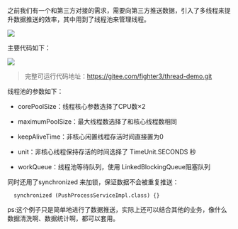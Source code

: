 之前我们有一个和第三方对接的需求，需要向第三方推送数据，引入了多线程来提升数据推送的效率，其中用到了线程池来管理线程。

![](https://cdn.jsdelivr.net/gh/itwanger/toBeBetterJavaer/images/thread/sanfene/thread-pool-yingyong-1.png)


主要代码如下：

![](https://cdn.jsdelivr.net/gh/itwanger/toBeBetterJavaer/images/thread/sanfene/thread-pool-yingyong-2.png)


>完整可运行代码地址：https://gitee.com/fighter3/thread-demo.git

线程池的参数如下：

*   corePoolSize：线程核心参数选择了CPU数×2

*   maximumPoolSize：最大线程数选择了和核心线程数相同

*   keepAliveTime：非核心闲置线程存活时间直接置为0

*   unit：非核心线程保持存活的时间选择了 TimeUnit.SECONDS 秒

*   workQueue：线程池等待队列，使用 LinkedBlockingQueue阻塞队列

同时还用了synchronized 来加锁，保证数据不会被重复推送：

```
  synchronized (PushProcessServiceImpl.class) {}
```

ps:这个例子只是简单地进行了数据推送，实际上还可以结合其他的业务，像什么数据清洗啊、数据统计啊，都可以套用。
